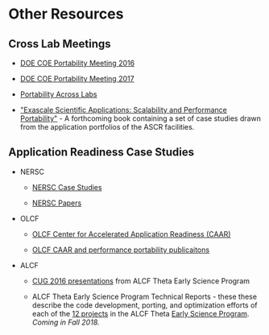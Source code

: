 # Other Resources

## Cross Lab Meetings

* [DOE COE Portability Meeting 2016](https://asc.llnl.gov/DOE-COE-Mtg-2016/)

* [DOE COE Portability Meeting 2017](http://www.lanl.gov/asc/doe-coe-mtg-2017.php)

* [Portability Across Labs](http://www.nersc.gov/research-and-development/application-readiness-across-doe-labs/)

* ["Exascale Scientific Applications: Scalability and Performance Portability"](https://www.crcpress.com/Exascale-Scientific-Applications-Scalability-and-Performance-Portability/Straatsma-Antypas-Williams/p/book/9781138197541) - A forthcoming book containing a set of case studies drawn from the application portfolios of the ASCR facilities. 

## Application Readiness Case Studies

* NERSC

    * [NERSC Case Studies](http://www.nersc.gov/users/computational-systems/cori/application-porting-and-performance/application-case-studies/)

    * [NERSC Papers](http://www.nersc.gov/users/computational-systems/cori/application-porting-and-performance/application-readiness-papers/)

* OLCF

    * [OLCF Center for Accelerated Application Readiness (CAAR)](http://www.olcf.ornl.gov/CAAR/)

    * [OLCF CAAR and performance portability publicaitons](http://www.olcf.ornl.gov/CAAR/pubs/)


* ALCF

    * [CUG 2016
      presentations](http://esp.alcf.anl.gov/#ALCF_Theta_ESP_IXPUG2016_talks)
      from ALCF Theta Early Science Program

    * ALCF Theta Early Science Program Technical Reports - these these
      describe the code development, porting, and optimization efforts of each
      of the [12
      projects](https://www.alcf.anl.gov/articles/alcf-selects-projects-theta-early-science-program)
      in the ALCF Theta [Early Science Program](http://esp.alcf.anl.gov). _Coming in Fall 2018._
